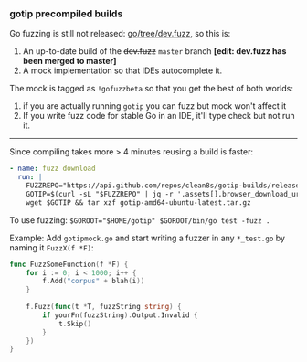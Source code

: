### gotip precompiled builds

Go fuzzing is still not released: [go/tree/dev.fuzz](https://github.com/golang/go/tree/dev.fuzz),
so this is:

1. An up-to-date build of the ~~dev.fuzz~~ `master` branch **[edit: dev.fuzz has been merged to master]**
2. A mock implementation so that IDEs autocomplete it.

The mock is tagged as `!gofuzzbeta` so that you get the best of both worlds:
1. if you are actually running `gotip` you can fuzz but mock won't affect it
2. If you write fuzz code for stable Go in an IDE, it'll type check but not run it.
---

Since compiling takes more > 4 minutes reusing a build is faster:

```yaml
- name: fuzz download
  run: |
    FUZZREPO="https://api.github.com/repos/clean8s/gotip-builds/releases/latest"
    GOTIP=$(curl -sL "$FUZZREPO" | jq -r '.assets[].browser_download_url')
    wget $GOTIP && tar xzf gotip-amd64-ubuntu-latest.tar.gz
```
 

To use fuzzing: `$GOROOT="$HOME/gotip" $GOROOT/bin/go test -fuzz .`

Example: Add `gotipmock.go` and start writing a fuzzer in any `*_test.go` by naming it `FuzzX(f *F)`:

```go
func FuzzSomeFunction(f *F) {
	for i := 0; i < 1000; i++ {
		f.Add("corpus" + blah(i))
	}
  
	f.Fuzz(func(t *T, fuzzString string) {
		if yourFn(fuzzString).Output.Invalid {
			t.Skip()
		}
	})
}
```
